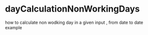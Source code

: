 # dayCalculationNonWorkingDays
how to calculate non wodking day in a given input , from date to date example
